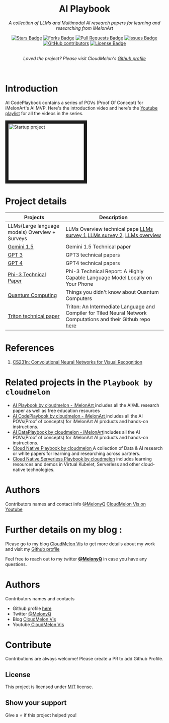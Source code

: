 <h1 align="center">AI Playbook</h1>
<p align="center"><i>A collection of LLMs and Multimodal AI research papers for learning and researching from iMelonArt</i></p>
<div align="center">
  <a href="https://github.com/iMelonArt/AI-CodePlaybook/stargazers"><img src="https://img.shields.io/github/stars/iMelonArt/AI-CodePlaybook" alt="Stars Badge"/></a>
<a href="https://github.com/iMelonArt/AI-CodePlaybook/network/members"><img src="https://img.shields.io/github/forks/iMelonArt/AI-CodePlaybook" alt="Forks Badge"/></a>
<a href="https://github.com/iMelonArt/AI-CodePlaybook/pulls"><img src="https://img.shields.io/github/issues-pr/iMelonArt/AI-CodePlaybook" alt="Pull Requests Badge"/></a>
<a href="https://github.com/iMelonArt/AI-CodePlaybook/issues"><img src="https://img.shields.io/github/issues/iMelonArt/AI-CodePlaybook" alt="Issues Badge"/></a>
<a href="https://github.com/iMelonArt/AI-CodePlaybook/graphs/contributors"><img alt="GitHub contributors" src="https://img.shields.io/github/contributors/iMelonArt/AI-CodePlaybook?color=2b9348"></a>
<a href="https://github.com/iMelonArt/AI-CodePlaybook/blob/main/LICENSE"><img src="https://img.shields.io/github/license/iMelonArt/AI-CodePlaybook?color=2b9348" alt="License Badge"/></a>
</div>
<br>
<p align="center"><i>Loved the project? Please visit CloudMelon's <a href="https://github.com/cloudmelon">Github profile</a></i></p>
<br>

# Introduction

AI CodePlaybook contains a series of POVs (Proof Of Concept) for iMelonArt's AI MVP. Here's the introduction video and here's the [Youtube playlist](https://bit.ly/ai-startup-cloudmelon) for all the videos in the series.

<a href="http://www.youtube.com/watch?feature=player_embedded&v=0FoRYTFwGec" target="_blank"><img src="http://img.youtube.com/vi/0FoRYTFwGec/0.jpg" 
alt="Startup project" width="240" height="180" border="10" /></a>


# Project details 

| Projects | Description |
| --- | --- |
| LLMs(Large language models) Overview + Surveys | LLMs Overview technical pape [LLMs survey 1](https://ar5iv.labs.arxiv.org/html/2402.06196),[LLMs survey 2](https://ar5iv.labs.arxiv.org/html/2303.18223), [LLMs overview](https://ar5iv.labs.arxiv.org/html/2307.06435) |
| [Gemini 1.5](https://github.com/iMelonArt/AI-Playbook/Resources/gemini_v1_5_report.pdf) | Gemini 1.5 Technical paper |
| [GPT 3](https://arxiv.org/pdf/2005.14165) | GPT3 technical papers |
| [GPT 4](https://arxiv.org/pdf/2303.08774) | GPT4 technical papers |
| [Phi-3 Technical Paper](https://export.arxiv.org/abs/2404.14219) | Phi-3 Technical Report: A Highly Capable Language Model Locally on Your Phone |
| [Quantum Computing](https://arxiv.org/abs/2405.15838) | Things you didn't know about Quantum Computers |
| [Triton technical paper](https://github.com/iMelonArt/AI-Playbook/Resources/triton_tech_paper.pdf) |Triton: An Intermediate Language and Compiler for Tiled Neural Network Computations and their Github repo [here](https://github.com/triton-lang/triton?tab=readme-ov-file) |

 
# References 

 1. [CS231n: Convolutional Neural Networks for Visual Recognition](https://cs231n.github.io/)


# Related projects in the `Playbook by cloudmelon ` 

- [AI Playbook by cloudmelon - iMelonArt ](https://github.com/iMelonArt/AI-Playbook)includes all the AI/ML research paper as well as free education resources
- [AI CodePlaybook by cloudmelon - iMelonArt  ](https://github.com/iMelonArt/AI-Playbook)includes all the AI POVs(Proof of concepts) for iMelonArt AI products and hands-on instructions.
- [AI DataPlaybook by cloudmelon - iMelonArt](https://github.com/iMelonArt/Data-Playbook)includes all the AI POVs(Proof of concepts) for iMelonArt AI products and hands-on instructions.
- [Cloud Native Playbook by cloudmelon ](https://github.com/cloudmelon/Cloud-Native-Playbook) A collection of Data & AI research or white papers for learning and researching across partners.
- [Cloud Native Serverless Playbook by cloudmelon](https://github.com/cloudmelon/Cloud-Native-Serverless-Playbook) includes learning resources and demos in Virtual Kubelet, Serverless and other cloud-native technologies.

# Authors

Contributors names and contact info
[@MelonyQ](https://twitter.com/melonyq)
[ CloudMelon Vis on Youtube](https://www.youtube.com/@CloudMelonVis?sub_confirmation=1)

# Further details on my blog : 

Please go to my blog [CloudMelon Vis](https://cloudmelonvision.com) to get more details about my work and visit my <a href="https://github.com/cloudmelon">Github profile</a></i></p>

Feel free to reach out to my twitter [**@MelonyQ**](https://twitter.com/MelonyQ) in case you have any questions. 

# Authors

Contributors names and contacts

- Github profile [here](https://github.com/cloudmelon)
- Twitter [@MelonyQ](https://twitter.com/melonyq)
- Blog [CloudMelon Vis](https://cloudmelonvision.com)
- Youtube[ CloudMelon Vis](https://www.youtube.com/@CloudMelonVis?sub_confirmation=1)

# Contribute

Contributions are always welcome! Please create a PR to add Github Profile.

## License

This project is licensed under [MIT](https://opensource.org/licenses/MIT) license.

## Show your support

Give a ⭐️ if this project helped you!

